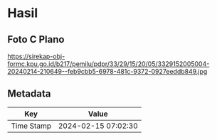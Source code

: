 # Hasil

## Foto C Plano

https://sirekap-obj-formc.kpu.go.id/b217/pemilu/pdpr/33/29/15/20/05/3329152005004-20240214-210649--feb9cbb5-6978-481c-9372-0927eeddb849.jpg


## Metadata

| Key        | Value               |
| ---------- | ------------------- |
| Time Stamp | 2024-02-15 07:02:30 |



